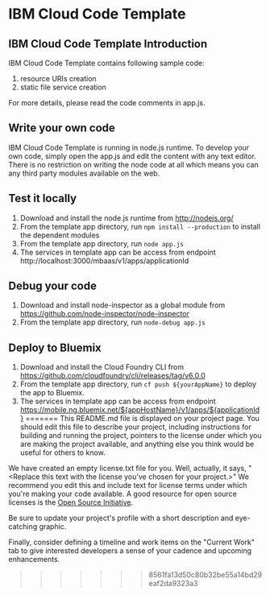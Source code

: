 IBM Cloud Code Template
===

IBM Cloud Code Template Introduction
---
IBM Cloud Code Template contains following sample code:

1. resource URIs creation
2. static file service creation

For more details, please read the code comments in app.js.

Write your own code
---
IBM Cloud Code Template is running in node.js runtime. To develop your own code, simply open the app.js and edit the content with any text
editor. There is no restriction on writing the node code at all which means you can any third party modules available on the web.

Test it locally
---
1. Download and install the node.js runtime from http://nodejs.org/
2. From the template app directory, run ```npm install --production``` to install the dependent modules
3. From the template app directory, run ```node app.js```
4. The services in template app can be access from endpoint http://localhost:3000/mbaas/v1/apps/applicationId

Debug your code
---
1. Download and install node-inspector as a global module from https://github.com/node-inspector/node-inspector
2. From the template app directory, run ```node-debug app.js```

Deploy to Bluemix
---
1. Download and install the Cloud Foundry CLI from https://github.com/cloudfoundry/cli/releases/tag/v6.0.0
2. From the template app directory, run ```cf push ${yourAppName}``` to deploy the app to Bluemix.
3. The services in template app can be access from endpoint https://mobile.ng.bluemix.net/${appHostName}/v1/apps/${applicationId}
=======
This README.md file is displayed on your project page. You should edit this 
file to describe your project, including instructions for building and 
running the project, pointers to the license under which you are making the 
project available, and anything else you think would be useful for others to
know.

We have created an empty license.txt file for you. Well, actually, it says,
"<Replace this text with the license you've chosen for your project.>" We 
recommend you edit this and include text for license terms under which you're
making your code available. A good resource for open source licenses is the 
[Open Source Initiative](http://opensource.org/).

Be sure to update your project's profile with a short description and 
eye-catching graphic.

Finally, consider defining a timeline and work items on the "Current Work" tab 
to give interested developers a sense of your cadence and upcoming enhancements.
>>>>>>> 8561fa13d50c80b32be55a14bd29eaf2da9323a3
